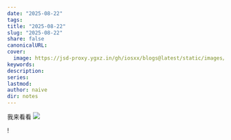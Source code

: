 ```yaml
---
date: "2025-08-22"
tags:
title: "2025-08-22"
slug: "2025-08-22"
share: false
canonicalURL:
cover:
  image: https://jsd-proxy.ygxz.in/gh/iosxx/blogs@latest/static/images/f9c62ab81f6a30299a26a45c5ac77dea.webp
keywords:
description:
series:
lastmod:
author: naive
dir: notes
---
```

我来看看
![](../../static/images/87b8a878c2beb4c7961e3c6ddaf2190a%201.webp)

!
